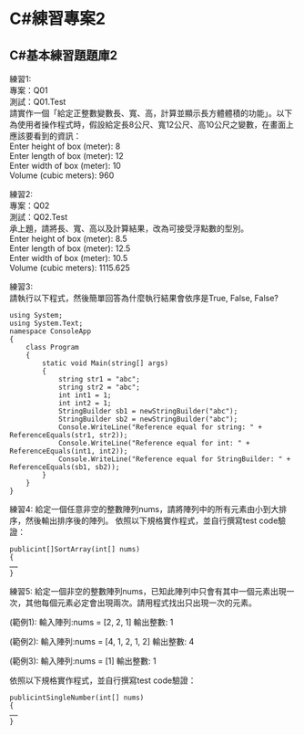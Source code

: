 # C#練習專案2
  
## C#基本練習題題庫2  
  
練習1:  
專案：Q01  
測試：Q01.Test  
請實作一個「給定正整數變數長、寬、高，計算並顯示長方體體積的功能」。以下為使用者操作程式時，假設給定長8公尺、寬12公尺、高10公尺之變數，在畫面上應該要看到的資訊：  
Enter height of box (meter): 8  
Enter length of box (meter): 12  
Enter width of box (meter): 10  
Volume (cubic meters): 960  
  
練習2:  
專案：Q02  
測試：Q02.Test  
承上題，請將長、寬、高以及計算結果，改為可接受浮點數的型別。  
Enter height of box (meter): 8.5  
Enter length of box (meter): 12.5  
Enter width of box (meter): 10.5  
Volume (cubic meters): 1115.625  
  
練習3:  
請執行以下程式，然後簡單回答為什麼執行結果會依序是True, False, False?  
```
using System;  
using System.Text;
namespace ConsoleApp
{
	class Program
    {
		static void Main(string[] args)
        {
			string str1 = "abc";
			string str2 = "abc";
			int int1 = 1;
			int int2 = 1;
			StringBuilder sb1 = newStringBuilder("abc");
			StringBuilder sb2 = newStringBuilder("abc");
			Console.WriteLine("Reference equal for string: " + ReferenceEquals(str1, str2));
			Console.WriteLine("Reference equal for int: " + ReferenceEquals(int1, int2));
			Console.WriteLine("Reference equal for StringBuilder: " + ReferenceEquals(sb1, sb2));
        }
    }
}
```

練習4:
給定一個任意非空的整數陣列nums，請將陣列中的所有元素由小到大排序，然後輸出排序後的陣列。
依照以下規格實作程式，並自行撰寫test code驗證：
```
publicint[]SortArray(int[] nums)
{
……
}
```

練習5:
給定一個非空的整數陣列nums，已知此陣列中只會有其中一個元素出現一次，其他每個元素必定會出現兩次。請用程式找出只出現一次的元素。

(範例1):
輸入陣列:nums = [2, 2, 1]
輸出整數: 1

(範例2):
輸入陣列:nums = [4, 1, 2, 1, 2]
輸出整數: 4

(範例3):
輸入陣列:nums = [1]
輸出整數: 1

依照以下規格實作程式，並自行撰寫test code驗證：
```
publicintSingleNumber(int[] nums)
{
……
}
```